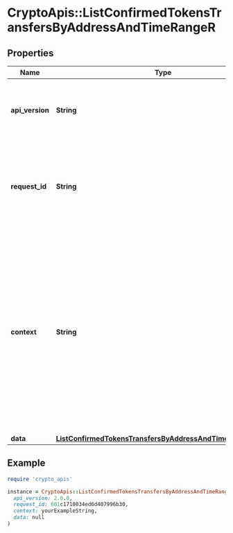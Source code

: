 # CryptoApis::ListConfirmedTokensTransfersByAddressAndTimeRangeR

## Properties

| Name | Type | Description | Notes |
| ---- | ---- | ----------- | ----- |
| **api_version** | **String** | Specifies the version of the API that incorporates this endpoint. |  |
| **request_id** | **String** | Defines the ID of the request. The &#x60;requestId&#x60; is generated by Crypto APIs and it&#39;s unique for every request. |  |
| **context** | **String** | In batch situations the user can use the context to correlate responses with requests. This property is present regardless of whether the response was successful or returned as an error. &#x60;context&#x60; is specified by the user. | [optional] |
| **data** | [**ListConfirmedTokensTransfersByAddressAndTimeRangeRData**](ListConfirmedTokensTransfersByAddressAndTimeRangeRData.md) |  |  |

## Example

```ruby
require 'crypto_apis'

instance = CryptoApis::ListConfirmedTokensTransfersByAddressAndTimeRangeR.new(
  api_version: 2.0.0,
  request_id: 601c1710034ed6d407996b30,
  context: yourExampleString,
  data: null
)
```

